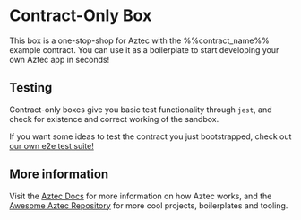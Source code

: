 # Contract-Only Box

This box is a one-stop-shop for Aztec with the %%contract_name%% example contract. You can use it as a boilerplate to start developing your own Aztec app in seconds!

## Testing

Contract-only boxes give you basic test functionality through `jest`, and check for existence and correct working of the sandbox.

If you want some ideas to test the contract you just bootstrapped, check out [our own e2e test suite!](%%e2e_test_url%%)

## More information

Visit the [Aztec Docs](https://docs.aztec.network) for more information on how Aztec works, and the [Awesome Aztec Repository](https://github.com/AztecProtocol/awesome-aztec) for more cool projects, boilerplates and tooling.
